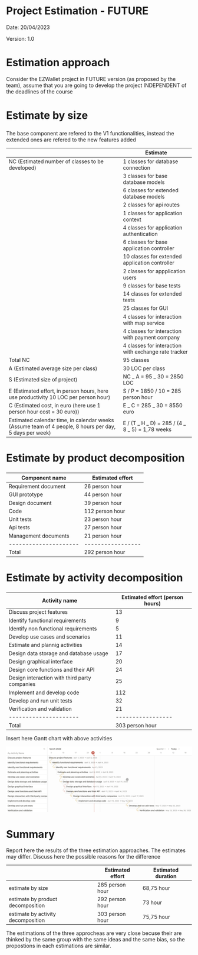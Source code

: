 # Project Estimation - FUTURE

Date: 20/04/2023

Version: 1.0

# Estimation approach

Consider the EZWallet project in FUTURE version (as proposed by the team), assume that you are going to develop the project INDEPENDENT of the deadlines of the course

# Estimate by size

###

The base component are refered to the V1 functionalities, instead the extended ones are refered to the new features added

|                                                                                                        | Estimate                                             |
| ------------------------------------------------------------------------------------------------------ | ---------------------------------------------------- |
| NC (Estimated number of classes to be developed)                                                       | 1 classes for database connection                    |
|                                                                                                        | 3 classes for base database models                   |
|                                                                                                        | 6 classes for extended database models               |
|                                                                                                        | 2 classes for api routes                             |
|                                                                                                        | 1 classes for application context                    |
|                                                                                                        | 4 classes for application authentication             |
|                                                                                                        | 6 classes for base application controller            |
|                                                                                                        | 10 classes for extended application controller       |
|                                                                                                        | 2 classes for appplication users                     |
|                                                                                                        | 9 classes for base tests                             |
|                                                                                                        | 14 classes for extended tests                        |
|                                                                                                        | 25 classes for GUI                                   |
|                                                                                                        | 4 classes for interaction with map service           |
|                                                                                                        | 4 classes for interaction with payment company       |
|                                                                                                        | 4 classes for interaction with exchange rate tracker |
| Total NC                                                                                               | 95 classes                                           |
| A (Estimated average size per class)                                                                   | 30 LOC per class                                     |
| S (Estimated size of project)                                                                          | NC _ A = 95 _ 30 = 2850 LOC                          |
| E (Estimated effort, in person hours, here use productivity 10 LOC per person hour)                    | S / P = 1850 / 10 = 285 person hour                  |
| C (Estimated cost, in euro (here use 1 person hour cost = 30 euro))                                    | E _ C = 285 _ 30 = 8550 euro                         |
| Estimated calendar time, in calendar weeks (Assume team of 4 people, 8 hours per day, 5 days per week) | E / (T _ H _ D) = 285 / (4 _ 8 _ 5) = 1,78 weeks     |

# Estimate by product decomposition

###

| Component name        | Estimated effort  |
| --------------------- | ----------------- |
| Requirement document  | 26 person hour    |
| GUI prototype         | 44 person hour    |
| Design document       | 39 person hour    |
| Code                  | 112 person hour   |
| Unit tests            | 23 person hour    |
| Api tests             | 27 person hour    |
| Management documents  | 21 person hour    |
| --------------------- | ----------------- |
| Total                 | 292 person hour   |

# Estimate by activity decomposition

###

| Activity name                                 | Estimated effort (person hours) |
| --------------------------------------------- | ------------------------------- |
| Discuss project features                      | 13                              |
| Identify functional requirements              | 9                               |
| Identify non functional requirements          | 5                               |
| Develop use cases and scenarios               | 11                              |
| Estimate and plannig activities               | 14                              |
| Design data storage and database usage        | 17                              |
| Design graphical interface                    | 20                              |
| Design core functions and their API           | 24                              |
| Design interaction with third party companies | 25                              |
| Implement and develop code                    | 112                             |
| Develop and run unit tests                    | 32                              |
| Verification and validation                   | 21                              |
| ---------------------                         | -----------------               |
| Total                                         | 303 person hour                 |

Insert here Gantt chart with above activities

![Gantt chart](code/images/gantt_chart_v2.png)

# Summary

Report here the results of the three estimation approaches. The estimates may differ. Discuss here the possible reasons for the difference

|                                    | Estimated effort | Estimated duration |
| ---------------------------------- | ---------------- | ------------------ |
| estimate by size                   | 285 person hour  | 68,75 hour         |
| estimate by product decomposition  | 292 person hour  | 73 hour            |
| estimate by activity decomposition | 303 person hour  | 75,75 hour         |

The estimations of the three approcheas are very close becuse their are thinked by the same group with the same ideas and the same bias, so the propostions in each estimations are similar.
